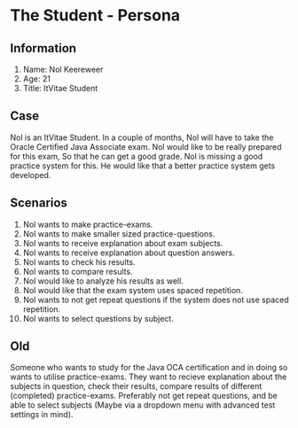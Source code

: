 # The Student - Persona
## Information
1. Name: Nol Keereweer
2. Age: 21
3. Title: ItVitae Student

## Case
Nol is an ItVitae Student.
In a couple of months, Nol will have to take the 
Oracle Certified Java Associate exam.
Nol would like to be really prepared for this exam,
So that he can get a good grade.
Nol is missing a good practice system for this.
He would like that a better practice system gets developed.

## Scenarios
1. Nol wants to make practice-exams.
2. Nol wants to make smaller sized practice-questions.
3. Nol wants to receive explanation about exam subjects.
4. Nol wants to receive explanation about question answers.
5. Nol wants to check his results.
6. Nol wants to compare results.
7. Nol would like to analyze his results as well.
8. Nol would like that the exam system uses spaced repetition.
9. Nol wants to not get repeat questions 
if the system does not use spaced repetition.
10. Nol wants to select questions by subject.


## Old
Someone who wants to study for the Java OCA certification and in doing 
so wants to utilise practice-exams. 
They want to recieve explanation about the subjects in question, 
check their results, compare results of different (completed) practice-exams. 
Preferably not get repeat questions, and be able to select subjects 
(Maybe via a dropdown menu with advanced test settings in mind).
